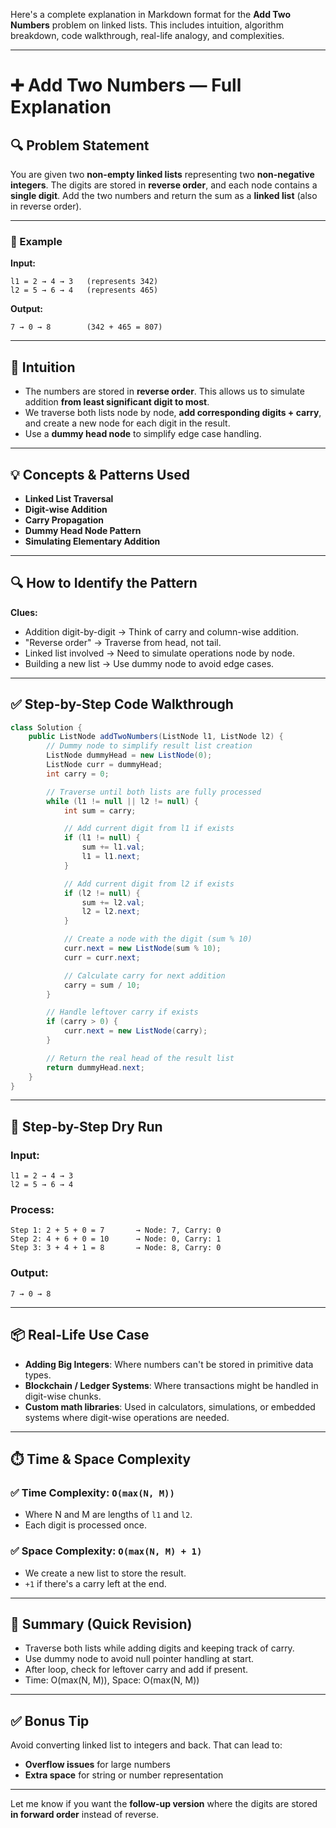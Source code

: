 Here's a complete explanation in Markdown format for the **Add Two Numbers** problem on linked lists. This includes intuition, algorithm breakdown, code walkthrough, real-life analogy, and complexities.

---

# ➕ Add Two Numbers — Full Explanation

## 🔍 Problem Statement

You are given two **non-empty linked lists** representing two **non-negative integers**. The digits are stored in **reverse order**, and each node contains a **single digit**.
Add the two numbers and return the sum as a **linked list** (also in reverse order).

---

### 🔢 Example

**Input:**

```
l1 = 2 → 4 → 3   (represents 342)
l2 = 5 → 6 → 4   (represents 465)
```

**Output:**

```
7 → 0 → 8        (342 + 465 = 807)
```

---

## 🧠 Intuition

* The numbers are stored in **reverse order**. This allows us to simulate addition **from least significant digit to most**.
* We traverse both lists node by node, **add corresponding digits + carry**, and create a new node for each digit in the result.
* Use a **dummy head node** to simplify edge case handling.

---

## 💡 Concepts & Patterns Used

* **Linked List Traversal**
* **Digit-wise Addition**
* **Carry Propagation**
* **Dummy Head Node Pattern**
* **Simulating Elementary Addition**

---

## 🔍 How to Identify the Pattern

**Clues:**

* Addition digit-by-digit → Think of carry and column-wise addition.
* "Reverse order" → Traverse from head, not tail.
* Linked list involved → Need to simulate operations node by node.
* Building a new list → Use dummy node to avoid edge cases.

---

## ✅ Step-by-Step Code Walkthrough

```java
class Solution {
    public ListNode addTwoNumbers(ListNode l1, ListNode l2) {
        // Dummy node to simplify result list creation
        ListNode dummyHead = new ListNode(0);
        ListNode curr = dummyHead;
        int carry = 0;

        // Traverse until both lists are fully processed
        while (l1 != null || l2 != null) {
            int sum = carry;

            // Add current digit from l1 if exists
            if (l1 != null) {
                sum += l1.val;
                l1 = l1.next;
            }

            // Add current digit from l2 if exists
            if (l2 != null) {
                sum += l2.val;
                l2 = l2.next;
            }

            // Create a node with the digit (sum % 10)
            curr.next = new ListNode(sum % 10);
            curr = curr.next;

            // Calculate carry for next addition
            carry = sum / 10;
        }

        // Handle leftover carry if exists
        if (carry > 0) {
            curr.next = new ListNode(carry);
        }

        // Return the real head of the result list
        return dummyHead.next;
    }
}
```

---

## 🔄 Step-by-Step Dry Run

### Input:

```
l1 = 2 → 4 → 3
l2 = 5 → 6 → 4
```

### Process:

```
Step 1: 2 + 5 + 0 = 7       → Node: 7, Carry: 0
Step 2: 4 + 6 + 0 = 10      → Node: 0, Carry: 1
Step 3: 3 + 4 + 1 = 8       → Node: 8, Carry: 0
```

### Output:

`7 → 0 → 8`

---

## 📦 Real-Life Use Case

* **Adding Big Integers**: Where numbers can't be stored in primitive data types.
* **Blockchain / Ledger Systems**: Where transactions might be handled in digit-wise chunks.
* **Custom math libraries**: Used in calculators, simulations, or embedded systems where digit-wise operations are needed.

---

## ⏱️ Time & Space Complexity

### ✅ Time Complexity: `O(max(N, M))`

* Where N and M are lengths of `l1` and `l2`.
* Each digit is processed once.

### ✅ Space Complexity: `O(max(N, M) + 1)`

* We create a new list to store the result.
* `+1` if there's a carry left at the end.

---

## 📌 Summary (Quick Revision)

* Traverse both lists while adding digits and keeping track of carry.
* Use dummy node to avoid null pointer handling at start.
* After loop, check for leftover carry and add if present.
* Time: O(max(N, M)), Space: O(max(N, M))

---

## ✅ Bonus Tip

Avoid converting linked list to integers and back. That can lead to:

* **Overflow issues** for large numbers
* **Extra space** for string or number representation

---

Let me know if you want the **follow-up version** where the digits are stored **in forward order** instead of reverse.
